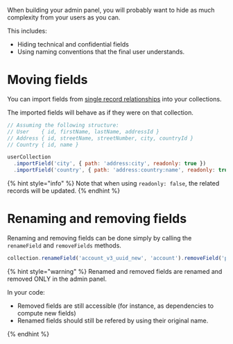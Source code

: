 When building your admin panel, you will probably want to hide as much complexity from your users as you can.

This includes:

- Hiding technical and confidential fields
- Using naming conventions that the final user understands.

# Moving fields

You can import fields from [single record relationships](../relationships/single-record.md) into your collections.

The imported fields will behave as if they were on that collection.

```javascript
// Assuming the following structure:
// User    { id, firstName, lastName, addressId }
// Address { id, streetName, streetNumber, city, countryId }
// Country { id, name }

userCollection
  .importField('city', { path: 'address:city', readonly: true })
  .importField('country', { path: 'address:country:name', readonly: true });
```

{% hint style="info" %}
Note that when using `readonly: false`, the related records will be updated.
{% endhint %}

# Renaming and removing fields

Renaming and removing fields can be done simply by calling the `renameField` and `removeFields` methods.

```javascript
collection.renameField('account_v3_uuid_new', 'account').removeField('password');
```

{% hint style="warning" %}
Renamed and removed fields are renamed and removed ONLY in the admin panel.

In your code:

- Removed fields are still accessible (for instance, as dependencies to compute new fields)
- Renamed fields should still be refered by using their original name.

{% endhint %}
